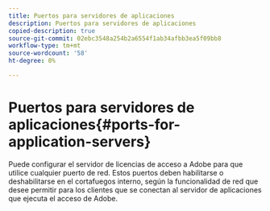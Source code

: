 ```yaml
---
title: Puertos para servidores de aplicaciones
description: Puertos para servidores de aplicaciones
copied-description: true
source-git-commit: 02ebc3548a254b2a6554f1ab34afbb3ea5f09bb8
workflow-type: tm+mt
source-wordcount: '58'
ht-degree: 0%

---
```


# Puertos para servidores de aplicaciones{#ports-for-application-servers}

Puede configurar el servidor de licencias de acceso a Adobe para que utilice cualquier puerto de red. Estos puertos deben habilitarse o deshabilitarse en el cortafuegos interno, según la funcionalidad de red que desee permitir para los clientes que se conectan al servidor de aplicaciones que ejecuta el acceso de Adobe.
